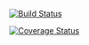[![Build Status](https://travis-ci.org/runtingyang/cs107test.svg?branch=main)](https://travis-ci.org/runtingyang/cs107test?branch=master)

[![Coverage Status](https://codecov.io/gh/dsondak/cs207testing/branch/master/graph/badge.svg)](https://codecov.io/gh/dsondak/cs207testing?branch=master)
